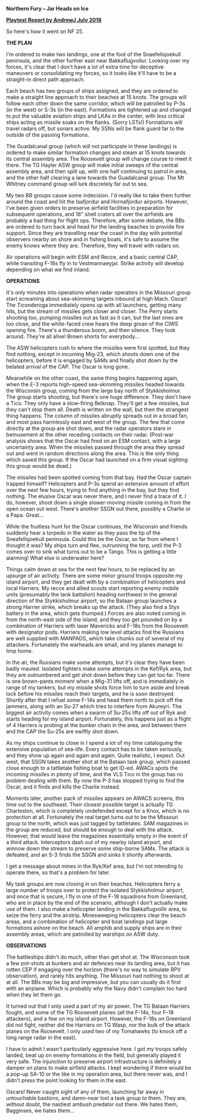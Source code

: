 **Northern Fury – Jar Heads on Ice**

**<u>Playtest Report by AndrewJ July 2018</u>**

So here's how it went on NF 25.

**THE PLAN**

I'm ordered to make two landings, one at the foot of the
Snaefellsjoekull peninsula, and the other further east near
Bakkaflugvollur. Looking over my forces, it's clear that I don't have a
lot of extra time for deceptive maneuvers or consolidating my forces, so
it looks like it'll have to be a straight-in direct path approach.

Each beach has two groups of ships assigned, and they are ordered to
make a straight line approach to their beaches at 15 knots. The groups
will follow each other down the same corridor, which will be patrolled
by P-3s (in the west) or S-3s (in the east). Formations are tightened up
and changed to put the valuable aviation ships and LKAs in the center,
with less critical ships acting as missile soaks on the flanks. (Sorry
LSTs!) Formations will travel radars off, but sonars active. My SSNs
will be flank guard far to the outside of the passing formations.

The Guadalcanal group (which will not participate in these landings) is
ordered to make similar formation changes and steam at 15 knots towards
its central assembly area. The Roosevelt group will change course to
meet it there. The TG Hayler ASW group will make initial sweeps of the
central assembly area, and then split up, with one half continuing to
patrol in area, and the other half clearing a lane towards the
Guadalcanal group. The Mt Whitney command group will lurk discretely far
out to sea.

My two BB groups cause some indecision. I'd really like to take them
further around the coast and hit the Isafjordur and Hornafjordur
airports. However, I've been given orders to preserve airfield
facilities in preparation for subsequent operations, and 16" shell
craters all over the airfields are probably a bad thing for flight ops.
Therefore, after some debate, the BBs are ordered to turn back and head
for the landing beaches to provide fire support. Since they are
travelling near the coast in the day with potential observers nearby on
shore and in fishing boats, it's safe to assume the enemy knows where
they are. Therefore, they will travel with radars on.

Air operations will begin with ESM and Recce, and a basic central CAP,
while transiting F-18s fly in to Vestmannaeyjar. Strike activity will
develop depending on what we find inland.

**OPERATIONS**

It's only minutes into operations when radar operators in the Missouri
group start screaming about sea-skimming targets inbound at high Mach.
Oscar! The Ticonderoga immediately opens up with all launchers, getting
many hits, but the stream of missiles gets closer and closer. The Perry
starts shooting too, pumping missiles out as fast as it can, but the
last ones are too close, and the white-faced crew hears the deep groan
of the CIWS opening fire. There's a thunderous boom, and then silence.
They look around. They're all alive! Brown shorts for everybody...

The ASW helicopters rush to where the missiles were first spotted, but
they find nothing, except in incoming Mig-23, which shoots down one of
the helicopters, before it is engaged by SAMs and finally shot down by
the belated arrival of the CAP. The Oscar is long gone.

Meanwhile on the other coast, the same thing begins happening again,
when the E-3 reports high-speed sea-skimming missiles headed towards the
Wisconsin group, coming from the large bay north of Stykkisholmur. The
group starts shooting, but there's one huge difference. They don't have
a Tico. They only have a slow-firing Belknap. They'll get a few
missiles, but they can't stop them all. Death is written on the wall,
but then the strangest thing happens. The column of missiles abruptly
spreads out in a broad fan, and most pass harmlessly east and west of
the group. The few that come directly at the group are shot down, and
the radar operators stare in bemusement at the other receding contacts
on their radar. (Post-war analysis shows that the Oscar had fired on an
ESM contact, with a large uncertainty area. When the missiles passed
through the area they spread out and went in random directions along the
area. This is the only thing which saved this group. If the Oscar had
launched on a firm visual sighting this group would be dead.)

The missiles had been spotted coming from that bay. Had the Oscar
captain trapped himself? Helicopters and P-3s spend an extensive amount
of effort over the next few hours, trying to find anything in the bay,
but they find nothing. The elusive Oscar was never there, and I never
find a trace of it. I do, however, shoot down a single slower-moving
missile coming in from the open ocean out west. There's another SSGN out
there, possibly a Charlie or a Papa. Great...

While the fruitless hunt for the Oscar continues, the Wisconsin and
friends suddenly hear a torpedo in the water as they pass the tip of the
Sneafellsjoekull peninsula. Could this be the Oscar, so far from where I
thought it was? My ships turn and flee, outrunning the torp, until the
P-3 comes over to sink what turns out to be a Tango. This is getting a
little alarming! What else is underwater here?

Things calm down at sea for the next few hours, to be replaced by an
upsurge of air activity. There are some minor ground troops opposite my
island airport, and they get dealt with by a combination of helicopters
and local Harriers. My recce and allied scouts start reporting enemy
mobile units (presumably the tank battalion) heading northwest in the
general direction of the Stykkisholmur airport, so the Bataan group
launches a strong Harrier strike, which breaks up the attack. (They also
find a Styx battery in the area, which gets thumped.) Forces are also
noted coming in from the north-east side of the island, and they too get
pounded on by a combination of Harriers with laser Mavericks and F-18s
from the Roosevelt with designator pods. Harriers making low level
attacks find the Russians are well supplied with MANPADS, which take
chunks out of several of my attackers. Fortunately the warheads are
small, and my planes manage to limp home.

In the air, the Russians make some attempts, but it's clear they have
been badly mauled. Isolated fighters make some attempts in the Kef/Ryk
area, but they are outnumbered and get shot down before they can get too
far. There is one brown-pants moment when a Mig-31 lifts off, and is
immediately in range of my tankers, but my missile shots force him to
turn aside and break lock before his missiles reach their targets, and
he is soon destroyed. Shortly after that I refuel some F-14s and head
them north to pick off the jammers, along with an Su-27 which tries to
interfere from Akureyri. The biggest air activity comes when a swarm of
Su-25s lifts off out of Ryk and starts heading for my island airport.
Fortunately, this happens just as a flight of 4 Harriers is probing at
the bunker chain in the area, and between them and the CAP the Su-25s
are swiftly shot down.

As my ships continue to close in I spend a lot of my time cataloguing
the extensive population of sea-life. Every contact has to be taken
seriously, and they show up again and again and again. Quite realistic,
I expect. Out west, that SSGN takes another shot at the Bataan task
group, which passed close enough to a tattletale fishing boat to get
ID-ed. AWACs spots the incoming missiles in plenty of time, and the VLS
Tico in the group has no problem dealing with them. By now the P-3 has
stopped trying to find the Oscar, and it finds and kills the Charlie
instead.

Moments later, another pack of missiles appears on AWACS screens, this
time out to the southeast. Their closest possible target is actually TG
Charleston, which is completely undefended except for a Knox, which is
no protection at all. Fortunately the real target turns out to be the
Missouri group to the north, which was just tagged by tattletales. SAM
magazines in the group are reduced, but should be enough to deal with
the attack. However, that would leave the magazines essentially empty in
the event of a third attack. Interceptors dash out of my nearby island
airport, and winnow down the stream to preserve some ship-borne SAMs.
The attack is defeated, and an S-3 finds the SSGN and sinks it shortly
afterwards.

I get a message about mines in the Ryk/Kef area, but I'm not intending
to operate there, so that's a problem for later.

My task groups are now closing in on their beaches. Helicopters ferry a
large number of troops over to protect the isolated Stykkisholmur
airport, and once that is secure, I fly in one of the F-18 squadrons
from Greenland, who are in place by the end of the scenario, although I
don't actually make use of them. I also make a helicopter landing in the
Bakkaflugvollir area, to seize the ferry and the airstrip. Minesweeping
helicopters clear the beach areas, and a combination of helicopter and
boat landings put large formations ashore on the beach. All amphib and
supply ships are in their assembly areas, which are patrolled by
warships on ASW duty.

**OBSERVATIONS**

The battleships didn't do much, other than get shot at. The Wisconson
took a few pot-shots at bunkers and air defences near its landing area,
but it has rotten CEP if engaging over the horizon (there's no way to
simulate RPV observation), and rarely hits anything. The Missouri had
nothing to shoot at at all. The BBs may be big and impressive, but you
can usually do it first with an airplane. Which is probably why the Navy
didn't complain too hard when they let them go.

It turned out that I only used a part of my air power. The TG Bataan
Harriers fought, and some of the TG Roosevelt planes (all the F-14s,
four F-18 attackers), and a few on my island airport. However, the F-18s
on Greenland did not fight, neither did the Harriers on TG Wasp, nor the
bulk of the attack planes on the Roosevelt. I only used two of my
Tomahawks (to knock off a long range radar in the east).

I have to admit I wasn't particularly aggressive here. I got my troops
safely landed, beat up on enemy formations in the field, but generally
played it very safe. The injunction to preserve airport infrastructure
is definitely a damper on plans to make airfield attacks. I kept
wondering if there would be a pop-up SA-10 or the like in my operation
area, but there never was, and I didn't press the point looking for them
in the east.

Oscars! Never caught sight of any of them, launching far away in
untouchable bastions, and damn-near lost a task group to them. They are,
without doubt, the nastiest ambush predator out there. We hates them,
Bagginses, we hates them...
